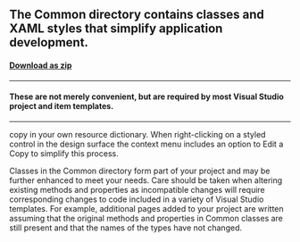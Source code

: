 ## The Common directory contains classes and XAML styles that simplify application development.
#### [Download as zip](https://grapecity.github.io/DownGit/#/home?url=https://github.com/GrapeCity/ComponentOne-UWP-Samples/tree/master/C1.UWP.FlexChart/VB/DrillDown/Common)
____
#### These are not merely convenient, but are required by most Visual Studio project and item templates.
____
copy in your own resource dictionary.  When right-clicking on a styled control in the design
surface the context menu includes an option to Edit a Copy to simplify this process.

Classes in the Common directory form part of your project and may be further enhanced to meet your
needs.  Care should be taken when altering existing methods and properties as incompatible changes
will require corresponding changes to code included in a variety of Visual Studio templates.  For
example, additional pages added to your project are written assuming that the original methods and
properties in Common classes are still present and that the names of the types have not changed.
